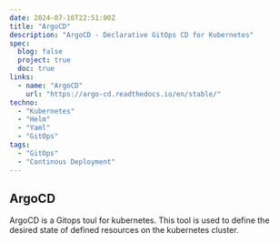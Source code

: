 ```yaml
---
date: 2024-07-16T22:51:00Z
title: "ArgoCD"
description: "ArgoCD - Declarative GitOps CD for Kubernetes"
spec:
  blog: false
  project: true
  doc: true
links:
  - name: "ArgoCD"
    url: "https://argo-cd.readthedocs.io/en/stable/"
techno:
  - "Kubernetes"
  - "Helm"
  - "Yaml"
  - "GitOps"
tags:
  - "GitOps"
  - "Continous Deployment"
---
```


## ArgoCD

ArgoCD is a Gitops toul for kubernetes. This tool is used to define the desired state of defined resources on the kubernetes cluster.
